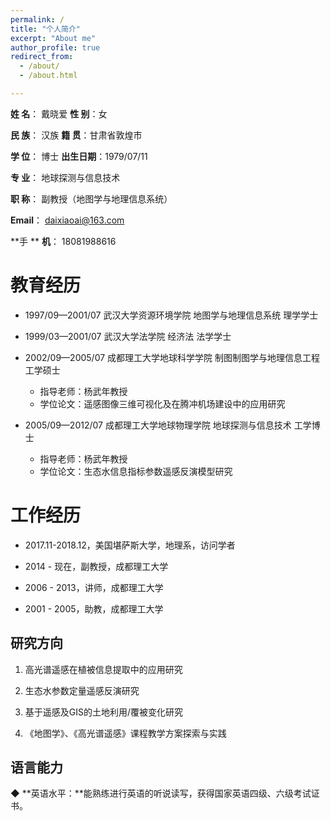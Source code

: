 ```yaml
---
permalink: /
title: "个人简介"
excerpt: "About me"
author_profile: true
redirect_from: 
  - /about/
  - /about.html

---
```


**姓   名**：  戴晓爱 											    **性   别**：女

**民   族**：  汉族      											   **籍   贯**：甘肃省敦煌市   

**学   位**：  博士    									 		    **出生日期**：1979/07/11  

**专   业**：  地球探测与信息技术

**职   称**：  副教授（地图学与地理信息系统）

**Email**：  daixiaoai@163.com

**手 **  **机**：  18081988616

教育经历
======

- 1997/09—2001/07 武汉大学资源环境学院 地图学与地理信息系统 理学学士

- 1999/03—2001/07 武汉大学法学院 经济法 法学学士

- 2002/09—2005/07 成都理工大学地球科学学院 制图制图学与地理信息工程  工学硕士
  - 指导老师：杨武年教授
  - 学位论文：遥感图像三维可视化及在腾冲机场建设中的应用研究

- 2005/09—2012/07 成都理工大学地球物理学院 地球探测与信息技术  工学博士
  - 指导老师：杨武年教授
  - 学位论文：生态水信息指标参数遥感反演模型研究

**工作经历**
======

- 2017.11-2018.12，美国堪萨斯大学，地理系，访问学者

- 2014 - 现在，副教授，成都理工大学

- 2006 - 2013，讲师，成都理工大学

- 2001 - 2005，助教，成都理工大学

研究方向
------

1. 高光谱遥感在植被信息提取中的应用研究
2. 生态水参数定量遥感反演研究

3. 基于遥感及GIS的土地利用/覆被变化研究

4. 《地图学》、《高光谱遥感》课程教学方案探索与实践

**语言能力**
------

**◆**	**英语水平：**能熟练进行英语的听说读写，获得国家英语四级、六级考试证书。

